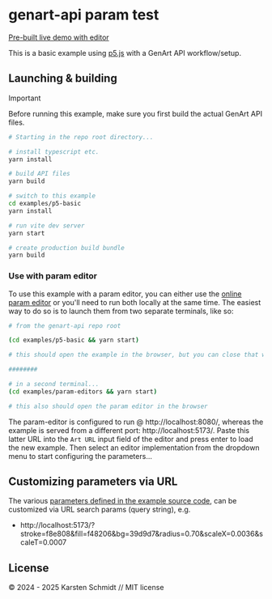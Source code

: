 # genart-api param test

[Pre-built live demo with editor](https://demo.thi.ng/genart-api/param-editors/?url=https://demo.thi.ng/genart-api/p5-basic/)

This is a basic example using [p5.js](https://p5js.org) with a GenArt API
workflow/setup.

## Launching & building

> [!IMPORTANT]
> Before running this example, make sure you first build the actual GenArt API
> files.

```bash
# Starting in the repo root directory...

# install typescript etc.
yarn install

# build API files
yarn build

# switch to this example
cd examples/p5-basic
yarn install

# run vite dev server
yarn start

# create production build bundle
yarn build
```

### Use with param editor

To use this example with a param editor, you can either use the [online param
editor](https://demo.thi.ng/genart-api/param-editors/) or you'll need to run
both locally at the same time. The easiest way to do so is to launch them from
two separate terminals, like so:

```bash
# from the genart-api repo root

(cd examples/p5-basic && yarn start)

# this should open the example in the browser, but you can close that window again...

########

# in a second terminal...
(cd examples/param-editors && yarn start)

# this also should open the param editor in the browser
```

The param-editor is configured to run @ http://localhost:8080/, whereas the
example is served from a different port: http://localhost:5173/. Paste this
latter URL into the `Art URL` input field of the editor and press enter to load
the new example. Then select an editor implementation from the dropdown menu to
start configuring the parameters...

## Customizing parameters via URL

The various [parameters defined in the example source code](src/index.js), can
be customized via URL search params (query string), e.g.

-   http://localhost:5173/?stroke=f8e808&fill=f48206&bg=39d9d7&radius=0.70&scaleX=0.0036&scaleT=0.0007

## License

&copy; 2024 - 2025 Karsten Schmidt // MIT license
